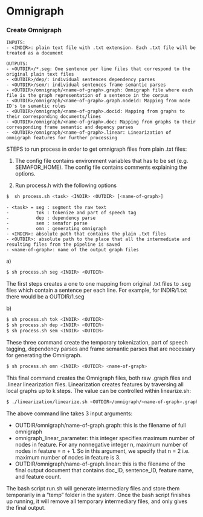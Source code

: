 
# Omnigraph

### Create Omnigraph

	INPUTS:
	- <INDIR>: plain text file with .txt extension. Each .txt file will be treated as a document
 
	OUTPUTS:
	- <OUTDIR>/*.seg: One sentence per line files that correspond to the original plain text files
	- <OUTDIR>/dep/: individual sentences dependency parses
	- <OUTDIR>/sem/: individual sentences frame semantic parses
	- <OUTDIR>/omnigraph/<name-of-graph>.graph: Omnigraph file where each file is the graph representation of a sentence in the corpus
	- <OUTDIR>/omnigraph/<name-of-graph>.graph.nodeid: Mapping from node ID's to semantic roles
	- <OUTDIR>/omnigraph/<name-of-graph>.docid: Mapping from graphs to their corresponding documents/lines
	- <OUTDIR>/omnigraph/<name-of-graph>.doc: Mapping from graphs to their corresponding frame semantic and depency parses
	- <OUTDIR>/omnigraph/<name-of-graph>.linear: Linearization of omnigraph features for further processing


STEPS to run process in order to get omnigraph files from plain .txt files:

1) The config file contains environment variables that has to be set (e.g. SEMAFOR_HOME). The config file contains comments explaining the options.

2) Run process.h with the following options

```sh
$  sh process.sh <task> <INDIR> <OUTDIR> [<name-of-graph>]
```


	- <task> = seg : segment the raw text
	-	       tok : tokenize and part of speech tag
	-	       dep : dependency parse
	-	       sem : semafor parse
	-	       omn : generating omnigraph
	- <INDIR>: absolute path that contains the plain .txt files
	- <OUTDIR>: absolute path to the place that all the intermediate and resulting files from the pipeline is saved
	- <name-of-graph>: name of the output graph files


a)
```sh
$ sh process.sh seg <INDIR> <OUTDIR>
```

The first steps creates a one to one mapping from original .txt files to .seg files which contain a sentence per each line.
For example, for INDIR/1.txt there would be a OUTDIR/1.seg

b)
```sh
$ sh process.sh tok <INDIR> <OUTDIR>
$ sh process.sh dep <INDIR> <OUTDIR>
$ sh process.sh sem <INDIR> <OUTDIR>
```

These three command create the temporary tokenization, part of speech tagging, dependency parses and frame semantic parses that are necessary for generating the Omnigraph. 

```sh
$ sh process.sh omn <INDIR> <OUTDIR> <name-of-graph>
```
This final command creates the Omnigraph files, both raw .graph files and .linear linearization files. Linearization creates features by traversing all local graphs up to k steps. The value can be controlled within linearize.sh:
```sh
$ ./linearization/linearize.sh <OUTDIR>/omnigraph/<name-of-graph>.graph <omnigraph_linear_parameter> <OUTDIR>/omnigraph/<name-of-graph>.linear
```
The above command line takes 3 input arguments:

- OUTDIR/omnigraph/name-of-graph.graph: this is the filename of full omnigraph
- omnigraph_linear_parameter: this integer specifies maximum number of nodes in feature. For any nonnegative integer n, maximum number of nodes in feature = n + 1. So in this argument, we specify that n = 2 i.e. maximum number of nodes in feature is 3.
- OUTDIR/omnigraph/name-of-graph.linear: this is the filename of the final output document that contains doc_ID, sentence_ID, feature name, and feature count.

The bash script run.sh will generate intermediary files and store them temporarily in a “temp” folder in the system. Once the bash script finishes up running, it will remove all temporary intermediary files, and only gives the final output.

